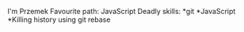 I'm Przemek
Favourite path: JavaScript
Deadly skills:
*git
*JavaScript
*Killing history using git rebase
